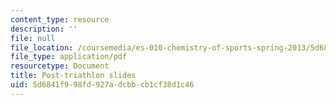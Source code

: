 ```yaml
---
content_type: resource
description: ''
file: null
file_location: /coursemedia/es-010-chemistry-of-sports-spring-2013/5d6841f998fd927adcbbcb1cf38d1c46_MITES_010S13_lec16.pdf
file_type: application/pdf
resourcetype: Document
title: Post-triathlon slides
uid: 5d6841f9-98fd-927a-dcbb-cb1cf38d1c46
---
```

